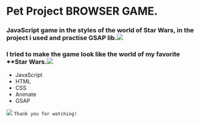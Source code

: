 # Pet Project **BROWSER GAME**.
### JavaScript game in the styles of the world of Star Wars, in the project i used and practise GSAP lib.![](https://i2.piccy.info/i9/57640c128a24dd4ab91d1d9a42f07e6b/1646046196/2333/1459754/clone_old_icon.png)
### I tried to make the game look like the world of my favorite **Star Wars.![](https://i2.piccy.info/i9/100575df65de38202f9f5527b5f4092c/1645885695/1537/1459754/primogem.png)

- JavaScript
- HTML
- CSS
- Animate
- GSAP

![](https://i2.piccy.info/i9/644e1d165437f950cba9d25a85f15f84/1646046349/2217/1459754/StarWars3_folder_12026.png)
`Thank you for watching!`

